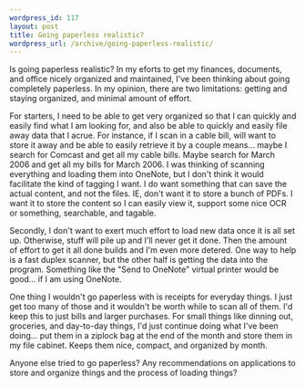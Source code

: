 ```yaml
--- 
wordpress_id: 117
layout: post
title: Going paperless realistic?
wordpress_url: /archive/going-paperless-realistic/
---
```


<p>Is going paperless realistic?  In my eforts to get my finances, documents, and office nicely organized and maintained, I've been thinking about going completely paperless.  In my opinion, there are two limitations: getting and staying organized, and minimal amount of effort.</p>

<p>For starters, I need to be able to get very organized so that I can quickly and easily find what I am looking for, and also be able to quickly and easily file away data that I acrue.  For instance, if I scan in a cable bill, will want to store it away and be able to easily retrieve it by a couple means... maybe I search for Comcast and get all my cable bills.  Maybe search for March 2006 and get all my bills for March 2006.  I was thinking of scanning everything and loading them into OneNote, but I don't think it would facilitate the kind of tagging I want.  I do want something that can save the actual content, and not the files.  IE, don't want it to store a bunch of PDFs.  I want it to store the content so I can easily view it, support some nice OCR or something, searchable, and tagable.</p>

<p>Secondly, I don't want to exert much effort to load new data once it is all set up.  Otherwise, stuff will pile up and I'll never get it done.  Then the amount of effort to get it all done builds and I'm even more detered.  One way to help is a fast duplex scanner, but the other half is getting the data into the program.  Something like the "Send to OneNote" virtual printer would be good... if I am using OneNote.</p>

<p>One thing I wouldn't go paperless with is receipts for everyday things.  I just get too many of those and it wouldn't be worth while to scan all of them.  I'd keep this to just bills and larger purchases.  For small things like dinning out, groceries, and day-to-day things, I'd just continue doing what I've been doing... put them in a ziplock bag at the end of the month and store them in my file cabinet.  Keeps them nice, compact, and organized by month.</p>

<p>Anyone else tried to go paperless?  Any recommendations on applications to store and organize things and the process of loading things?</p>
         
